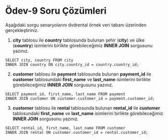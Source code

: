 # Ödev-9 Soru Çözümleri

Aşağıdaki sorgu senaryolarını dvdrental örnek veri tabanı üzerinden gerçekleştiriniz.

1. **city** tablosu ile **country** tablosunda bulunan şehir (**city**) ve ülke (**country**) isimlerini birlikte görebileceğimiz **INNER JOIN** sorgusunu yazınız.

```
SELECT city, country FROM city
INNER JOIN country ON city.country_id = country.country_id;
```

2. **customer** tablosu ile **payment** tablosunda bulunan **payment_id** ile **customer** tablosundaki **first_name** ve **last_name** isimlerini birlikte görebileceğimiz **INNER JOIN** sorgusunu yazınız.

```
SELECT payment_id, first_name, last_name FROM payment 
INNER JOIN customer ON customer.customer_id = payment.customer_id;
```

3. **customer** tablosu ile **rental** tablosunda bulunan **rental_id** ile **customer** tablosundaki **first_name** ve **last_name** isimlerini birlikte görebileceğimiz **INNER JOIN** sorgusunu yazınız.

```
SELECT rental_id, first_name, last_name FROM customer 
INNER JOIN rental ON customer.customer_id = rental.customer_id;
```

